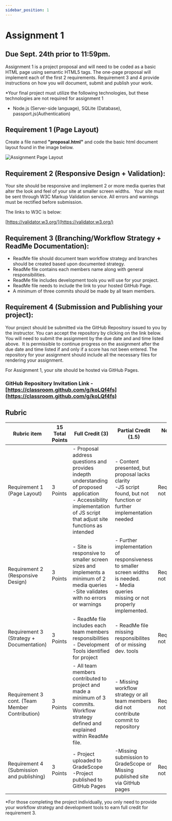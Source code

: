 ```yaml
---
sidebar_position: 1
---
```


# Assignment 1

## Due Sept. 24th prior to 11:59pm.

Assignment 1 is a project proposal and will need to be coded as a basic HTML page using semantic HTML5 tags. The one-page proposal will implement each of the first 2 requirements. Requirement 3 and 4 provide instructions on how you will document, submit and publish your work.

*Your final project must utilize the following technologies, but these technologies are not required for assignment 1
 - Node.js (Server-side language), SQLite (Database), passport.js(Authentication)


## Requirement 1 (Page Layout)

Create a file named **"proposal.html"** and code the basic html document layout found in the image below. 

![Assignment Page Layout](https://instructorc.github.io/uic_course_app/img/assign1_req_mockup.png)

## Requirement 2 (Responsive Design + Validation):

Your site should be responsive and implement 2 or more media queries that alter the look and feel of your site at smaller screen widths.
 
Your site must be sent through W3C Markup Validation service. All errors and warnings must be rectified before submission.  

The links to W3C is below:

[https://validator.w3.org/](https://validator.w3.org/)


## Requirement 3 (Branching/Workflow Strategy + ReadMe Documentation):
 - ReadMe file should document team workflow strategy and branches should be created based upon documented strategy.
 - ReadMe file contains each members name along with general responsibilities.
 - ReadMe file includes development tools you will use for your project.
 - ReadMe file needs to include the link to your hosted GitHub Page.
 - A minimum of three commits should be made by all team members.


## Requirement 4 (Submission and Publishing your project):

Your project should be submitted via the GitHub Repository issued to you by the instructor.  You can accept the repository by clicking on the link below.  You will need to submit the assignment by the due date and and time listed above.  It is permissible to continue progress on the assignment after the due date and time listed if and only if a score has not been entered. The repository for your assignment should include all the necessary files for rendering your assignment. 

For Assignment 1, your site should be hosted via GitHub Pages.

### GitHub Repository Invitation Link - [https://classroom.github.com/g/koLQf4fs](https://classroom.github.com/g/koLQf4fs) 


## Rubric
| Rubric item  | 15 Total Points |Full Credit (3)|Partial Credit (1.5)|No Credit (0) |
| ------------- | ------------- |------------- |------------- |------------- |
| Requirement 1 (Page Layout) | 3 Points  | - Proposal address questions and provides indepth understanding of proposed application <br /> - Accessibility implementation of JS script that adjust site functions as intended| - Content presented, but proposal lacks clarity <br /> -JS script found, but not function or further implementation needed  |Requirement not met |
| Requirement 2 (Responsive Design)  | 3 Points  | - Site is responsive to smaller screen sizes and implements a minimum of 2 media queries <br /> -Site validates with no errors or warnings  | - Further implementation of responsiveness to smaller screen widths is needed. <br /> - Media queries missing or not properly implemented. |Requirement not met |
| Requirement 3 (Strategy + Documentation)  | 3 Points  | - ReadMe file includes each team members responsibilities - Development Tools identified for project  | - ReadMe file missing responsibilites of or missing dev. tools  |Requirement not met |
| Requirement 3 cont. (Team Member Contribution)  | 3 Points | - All team members contributed to project and made a minimum of 3 commits.  Workflow strategy defined and explained within ReadMe file.    | - Missing workflow strategy or all team members did not contribute commit to repository  |Requirement not met |
 Requirement 4 (Submission and publishing)  | 3 Points | - Project uploaded to GradeScope <br />  -Project published to GitHub Pages  | -Missing submission to GradeScope or Missing published site via GitHub pages  |Requirement not met |
*For those completing the project individually, you only need to provide your workflow strategy and development tools to earn full credit for requirement 3.
